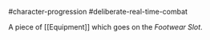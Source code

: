 #character-progression  #deliberate-real-time-combat 

A piece of [[Equipment]] which goes on the *Footwear Slot*.